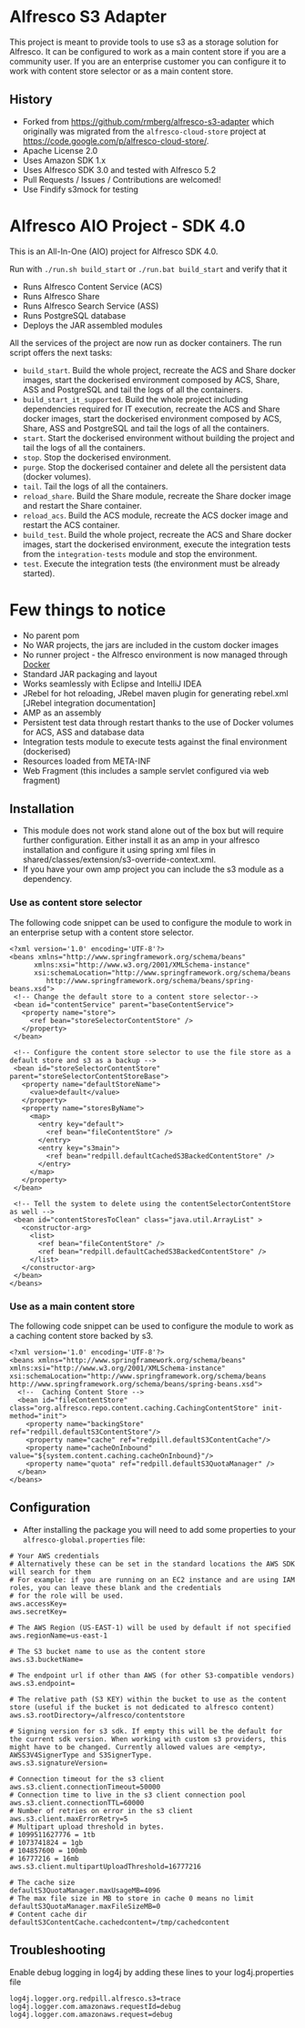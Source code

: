 # Alfresco S3 Adapter

This project is meant to provide tools to use s3 as a storage solution for Alfresco. It can be configured to work as a main content store if you are a community user. If you are an enterprise customer you can configure it to work with content store selector or as a main content store.

## History

 * Forked from https://github.com/rmberg/alfresco-s3-adapter which originally was migrated from the `alfresco-cloud-store` project at https://code.google.com/p/alfresco-cloud-store/.
 * Apache License 2.0
 * Uses Amazon SDK 1.x
 * Uses Alfresco SDK 3.0 and tested with Alfresco 5.2
 * Pull Requests / Issues / Contributions are welcomed!
 * Use Findify s3mock for testing
 
# Alfresco AIO Project - SDK 4.0

This is an All-In-One (AIO) project for Alfresco SDK 4.0.

Run with `./run.sh build_start` or `./run.bat build_start` and verify that it

 * Runs Alfresco Content Service (ACS)
 * Runs Alfresco Share
 * Runs Alfresco Search Service (ASS)
 * Runs PostgreSQL database
 * Deploys the JAR assembled modules
 
All the services of the project are now run as docker containers. The run script offers the next tasks:

 * `build_start`. Build the whole project, recreate the ACS and Share docker images, start the dockerised environment composed by ACS, Share, ASS and 
 PostgreSQL and tail the logs of all the containers.
 * `build_start_it_supported`. Build the whole project including dependencies required for IT execution, recreate the ACS and Share docker images, start the 
 dockerised environment composed by ACS, Share, ASS and PostgreSQL and tail the logs of all the containers.
 * `start`. Start the dockerised environment without building the project and tail the logs of all the containers.
 * `stop`. Stop the dockerised environment.
 * `purge`. Stop the dockerised container and delete all the persistent data (docker volumes).
 * `tail`. Tail the logs of all the containers.
 * `reload_share`. Build the Share module, recreate the Share docker image and restart the Share container.
 * `reload_acs`. Build the ACS module, recreate the ACS docker image and restart the ACS container.
 * `build_test`. Build the whole project, recreate the ACS and Share docker images, start the dockerised environment, execute the integration tests from the
 `integration-tests` module and stop the environment.
 * `test`. Execute the integration tests (the environment must be already started).

# Few things to notice

 * No parent pom
 * No WAR projects, the jars are included in the custom docker images
 * No runner project - the Alfresco environment is now managed through [Docker](https://www.docker.com/)
 * Standard JAR packaging and layout
 * Works seamlessly with Eclipse and IntelliJ IDEA
 * JRebel for hot reloading, JRebel maven plugin for generating rebel.xml [JRebel integration documentation]
 * AMP as an assembly
 * Persistent test data through restart thanks to the use of Docker volumes for ACS, ASS and database data
 * Integration tests module to execute tests against the final environment (dockerised)
 * Resources loaded from META-INF
 * Web Fragment (this includes a sample servlet configured via web fragment)

## Installation

 * This module does not work stand alone out of the box but will require further configuration. Either install it as an amp in your alfresco installation and configure it using spring xml files in shared/classes/extension/s3-override-context.xml.
 * If you have your own amp project you can include the s3 module as a dependency.
 
### Use as content store selector
The following code snippet can be used to configure the module to work in an enterprise setup with a content store selector.
 
 ```
 <?xml version='1.0' encoding='UTF-8'?>
<beans xmlns="http://www.springframework.org/schema/beans"
       xmlns:xsi="http://www.w3.org/2001/XMLSchema-instance"
       xsi:schemaLocation="http://www.springframework.org/schema/beans
          http://www.springframework.org/schema/beans/spring-beans.xsd">
  <!-- Change the default store to a content store selector-->
  <bean id="contentService" parent="baseContentService">
    <property name="store">
      <ref bean="storeSelectorContentStore" />
    </property>
  </bean>
  
  <!-- Configure the content store selector to use the file store as a default store and s3 as a backup -->
  <bean id="storeSelectorContentStore" parent="storeSelectorContentStoreBase">
    <property name="defaultStoreName">
      <value>default</value>
    </property>
    <property name="storesByName">
      <map>
        <entry key="default">
          <ref bean="fileContentStore" />
        </entry>
        <entry key="s3main">
          <ref bean="redpill.defaultCachedS3BackedContentStore" />
        </entry>
      </map>
    </property>
  </bean>
  
  <!-- Tell the system to delete using the contentSelectorContentStore as well -->
  <bean id="contentStoresToClean" class="java.util.ArrayList" >
    <constructor-arg>
      <list>
        <ref bean="fileContentStore" />
        <ref bean="redpill.defaultCachedS3BackedContentStore" />
      </list>
    </constructor-arg>
  </bean>
</beans> 
```
 
### Use as a main content store
The following code snippet can be used to configure the module to work as a caching content store backed by s3.

```
<?xml version='1.0' encoding='UTF-8'?>
<beans xmlns="http://www.springframework.org/schema/beans" xmlns:xsi="http://www.w3.org/2001/XMLSchema-instance" xsi:schemaLocation="http://www.springframework.org/schema/beans http://www.springframework.org/schema/beans/spring-beans.xsd">
  <!--  Caching Content Store -->
  <bean id="fileContentStore" class="org.alfresco.repo.content.caching.CachingContentStore" init-method="init">
    <property name="backingStore" ref="redpill.defaultS3ContentStore"/>
    <property name="cache" ref="redpill.defaultS3ContentCache"/>
    <property name="cacheOnInbound" value="${system.content.caching.cacheOnInbound}"/>
    <property name="quota" ref="redpill.defaultS3QuotaManager" />
  </bean>
</beans> 
```

## Configuration
* After installing the package you will need to add some properties to your `alfresco-global.properties` file:
 
```
# Your AWS credentials
# Alternatively these can be set in the standard locations the AWS SDK will search for them
# For example: if you are running on an EC2 instance and are using IAM roles, you can leave these blank and the credentials
# for the role will be used.
aws.accessKey=
aws.secretKey=

# The AWS Region (US-EAST-1) will be used by default if not specified
aws.regionName=us-east-1

# The S3 bucket name to use as the content store
aws.s3.bucketName=

# The endpoint url if other than AWS (for other S3-compatible vendors)
aws.s3.endpoint=

# The relative path (S3 KEY) within the bucket to use as the content store (useful if the bucket is not dedicated to alfresco content)
aws.s3.rootDirectory=/alfresco/contentstore

# Signing version for s3 sdk. If empty this will be the default for the current sdk version. When working with custom s3 providers, this might have to be changed. Currently allowed values are <empty>, AWSS3V4SignerType and S3SignerType.
aws.s3.signatureVersion=

# Connection timeout for the s3 client
aws.s3.client.connectionTimeout=50000
# Connection time to live in the s3 client connection pool
aws.s3.client.connectionTTL=60000
# Number of retries on error in the s3 client
aws.s3.client.maxErrorRetry=5
# Multipart upload threshold in bytes.
# 1099511627776 = 1tb
# 1073741824 = 1gb
# 104857600 = 100mb
# 16777216 = 16mb
aws.s3.client.multipartUploadThreshold=16777216

# The cache size
defaultS3QuotaManager.maxUsageMB=4096
# The max file size in MB to store in cache 0 means no limit
defaultS3QuotaManager.maxFileSizeMB=0
# Content cache dir
defaultS3ContentCache.cachedcontent=/tmp/cachedcontent
```
 
## Troubleshooting ##
Enable debug logging in log4j by adding these lines to your log4j.properties file

```
log4j.logger.org.redpill.alfresco.s3=trace
log4j.logger.com.amazonaws.requestId=debug
log4j.logger.com.amazonaws.request=debug
``` 
